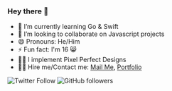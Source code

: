 ### Hey there 👋

- 🌱 I’m currently learning Go & Swift
- 👯 I’m looking to collaborate on Javascript projects
- 😄 Pronouns: He/Him
- ⚡ Fun fact: I'm 16 😸
- 🤌🏽 I implement Pixel Perfect Designs
- 🥷🏽 Hire me/Contact me: [Mail Me](mailto:adecancode@gmail.com), [Portfolio](https://www.doyin.xyz/contact)

![Twitter Follow](https://img.shields.io/twitter/follow/devninjaade?label=Follow)
![GitHub followers](https://img.shields.io/github/followers/devnjade?label=Follow&style=social)
